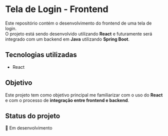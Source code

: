 # Tela de Login - Frontend

Este repositório contém o desenvolvimento do frontend de uma tela de login.  
O projeto está sendo desenvolvido utilizando **React** e futuramente será integrado com um backend em **Java** utilizando **Spring Boot**.

## Tecnologias utilizadas

- React

## Objetivo
Este projeto tem como objetivo principal me familiarizar com o uso do **React** e com o processo de **integração entre frontend e backend**.

## Status do projeto

🚧 Em desenvolvimento

